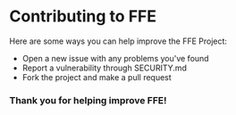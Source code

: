 # Contributing to FFE

Here are some ways you can help improve the FFE Project:

- Open a new issue with any problems you've found
- Report a vulnerability through SECURITY.md
- Fork the project and make a pull request

### Thank you for helping improve FFE!

